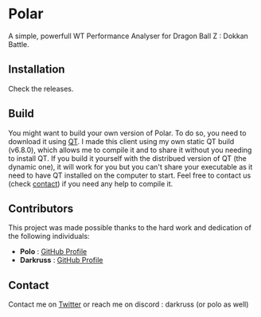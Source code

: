 # Polar
A simple, powerfull WT Performance Analyser for Dragon Ball Z : Dokkan Battle.

## Installation

Check the releases.

## Build

You might want to build your own version of Polar.
To do so, you need to download it using [QT](https://qt.io).
I made this client using my own static QT build (v6.8.0), which allows me to compile it and to share it without you needing to install QT.
If you build it yourself with the distribued version of QT (the dynamic one), it will work for you but you can't share your executable as it need to have QT installed on the computer to start.
Feel free to contact us (check [contact](#Contact)) if you need any help to compile it.

## Contributors

This project was made possible thanks to the hard work and dedication of the following individuals:

- **Polo** : [GitHub Profile](https://github.com/polowiper)
- **Darkruss** : [GitHub Profile](https://github.com/darkruss48)

## Contact
Contact me on [Twitter](https://twitter.com/darkruss47) or reach me on discord : darkruss (or polo as well)